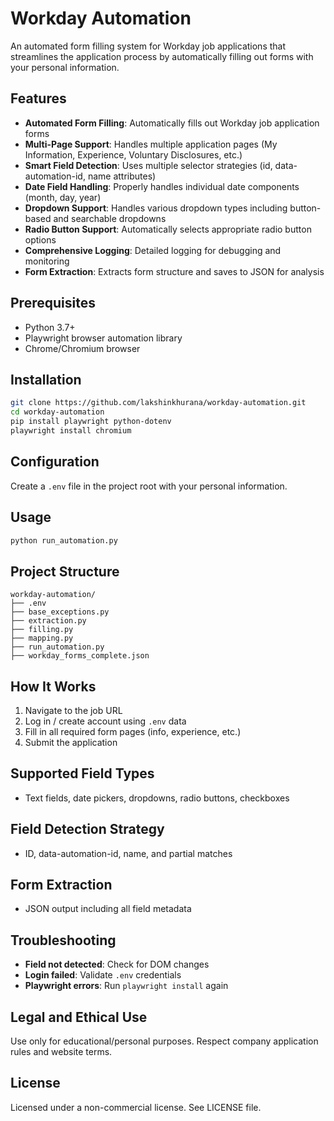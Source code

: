# Workday Automation

An automated form filling system for Workday job applications that streamlines the application process by automatically filling out forms with your personal information.

## Features

- **Automated Form Filling**: Automatically fills out Workday job application forms
- **Multi-Page Support**: Handles multiple application pages (My Information, Experience, Voluntary Disclosures, etc.)
- **Smart Field Detection**: Uses multiple selector strategies (id, data-automation-id, name attributes)
- **Date Field Handling**: Properly handles individual date components (month, day, year)
- **Dropdown Support**: Handles various dropdown types including button-based and searchable dropdowns
- **Radio Button Support**: Automatically selects appropriate radio button options
- **Comprehensive Logging**: Detailed logging for debugging and monitoring
- **Form Extraction**: Extracts form structure and saves to JSON for analysis

## Prerequisites

- Python 3.7+
- Playwright browser automation library
- Chrome/Chromium browser

## Installation

```bash
git clone https://github.com/lakshinkhurana/workday-automation.git
cd workday-automation
pip install playwright python-dotenv
playwright install chromium
```

## Configuration

Create a `.env` file in the project root with your personal information.

## Usage

```bash
python run_automation.py
```

## Project Structure

```
workday-automation/
├── .env
├── base_exceptions.py
├── extraction.py
├── filling.py
├── mapping.py
├── run_automation.py
├── workday_forms_complete.json
```

## How It Works

1. Navigate to the job URL
2. Log in / create account using `.env` data
3. Fill in all required form pages (info, experience, etc.)
4. Submit the application

## Supported Field Types

- Text fields, date pickers, dropdowns, radio buttons, checkboxes

## Field Detection Strategy

- ID, data-automation-id, name, and partial matches

## Form Extraction

- JSON output including all field metadata

## Troubleshooting

- **Field not detected**: Check for DOM changes
- **Login failed**: Validate `.env` credentials
- **Playwright errors**: Run `playwright install` again

## Legal and Ethical Use

Use only for educational/personal purposes. Respect company application rules and website terms.

## License

Licensed under a non-commercial license. See LICENSE file.